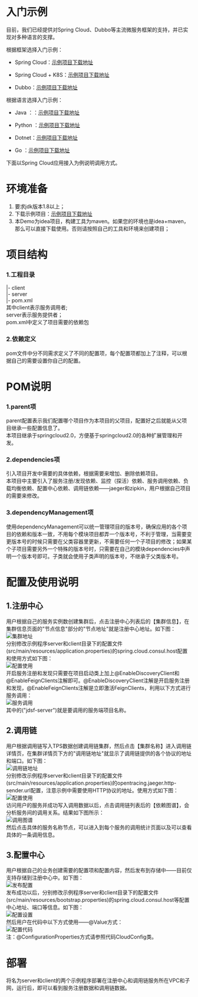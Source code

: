 # 入门示例

目前，我们已经提供对Spring Cloud、Dubbo等主流微服务框架的支持，并已实现对多种语言的支撑。

根据框架选择入门示例：

-   Spring Cloud：[示例项目下载地址](https://github.com/jdcloud-cmw/jdsf-demo-springcloud)

-   Spring Cloud + K8S：[示例项目下载地址](https://github.com/jdcloud-cmw/jdsf-demo-springcloud-kubernetes)

-   Dubbo：[示例项目下载地址](https://github.com/jdcloud-cmw/jdsf-demo-dubbo)


根据语言选择入门示例：

-   Java ：：[示例项目下载地址](https://github.com/jdcloud-cmw/jdsf-demo-springcloud)

-   Python ：[示例项目下载地址](https://github.com/jdcloud-cmw/jdsf-demo-python)

-   Dotnet：[示例项目下载地址](https://github.com/jdcloud-cmw/jdsf-demo-dotnet)

-   Go ：[示例项目下载地址](https://github.com/jdcloud-cmw/jdsf-demo-go)



下面以Spring Cloud应用接入为例说明调用方式。

# 环境准备

1. 要求jdk版本1.8以上；<br />
2. 下载示例项目：[示例项目下载地址](https://github.com/jdcloud-cmw/jdsf-demo-springcloud)<br />
3. 本Demo为idea项目，构建工具为maven。如果您的环境也是idea+maven，那么可以直接下载使用。否则请按照自己的工具和环境来创建项目；<br />


# 项目结构

### 1.工程目录
|- client <br />
|- server <br />
|- pom.xml <br />
其中client表示服务调用者; <br />
server表示服务提供者；<br />
pom.xml中定义了项目需要的依赖包<br />

### 2.依赖定义
pom文件中分不同需求定义了不同的配置项，每个配置项都加上了注释，可以根据自己的需要设置你自己的配置。

# POM说明
### 1.parent项
parent配置表示我们配置哪个项目作为本项目的父项目，配置好之后就能从父项目继承一些配置信息了。<br />
本项目继承于springcloud2.0，方便基于springcloud2.0的各种扩展管理和开发。
### 2.dependencies项
引入项目开发中需要的具体依赖，根据需要来增加、删除依赖项目。<br />
本项目中主要引入了服务注册/发现依赖、监控（探活）依赖、服务调用依赖、负载均衡依赖、配置中心依赖、调用链依赖——jaeger和zipkin，用户根据自己项目的需要来修改。
### 3.dependencyManagement项
使用dependencyManagement可以统一管理项目的版本号，确保应用的各个项目的依赖和版本一致，不用每个模块项目都弄一个版本号，不利于管理，当需要变更版本号的时候只需要在父类容器里更新，不需要任何一个子项目的修改；如果某个子项目需要另外一个特殊的版本号时，只需要在自己的模块dependencies中声明一个版本号即可。子类就会使用子类声明的版本号，不继承于父类版本号。


# 配置及使用说明
## 1.注册中心
用户根据自己的服务实例数创建集群后，点击注册中心列表后的【集群信息】，在集群信息页面的"节点信息"部分的"节点地址"就是注册中心地址。如下图：<br />
![集群地址](../../../../image/Internet-Middleware/JD-Distributed-Service-Framework/demo_cluster_nodes.png)<br />
分别修改示例程序server和client目录下的配置文件(src/main/resources/application.properties)的spring.cloud.consul.host配置和使用方式如下图：<br />
![配置使用](../../../../image/Internet-Middleware/JD-Distributed-Service-Framework/demo_cluster.png)<br />
开启服务注册和发现只需要在项目启动类上加上@EnableDiscoveryClient和@EnableFeignClients注解即可。@EnableDiscoveryClient注解是开启服务注册和发现，@EnableFeignClients注解是立即激活FeignClients，利用以下方式进行服务调用：<br />
![服务调用](../../../../image/Internet-Middleware/JD-Distributed-Service-Framework/demo_FeignClient.png)<br />
其中的("jdsf-server")就是要调用的服务端项目名称。



## 2.调用链
用户根据调用链写入TPS数据创建调用链集群，然后点击【集群名称】进入调用链详情页，在集群详情页下方的"调用链地址"就显示了调用链提供的各个协议的地址和端口。如下图：<br  />
![调用链地址](../../../../image/Internet-Middleware/JD-Distributed-Service-Framework/demo_callchain_addreslist.png)<br />
分别修改示例程序server和client目录下的配置文件(src/main/resources/application.properties)的opentracing.jaeger.http-sender.url配置，注意示例中需要使用HTTP协议的地址。使用方式如下图：<br />
![配置使用](../../../../image/Internet-Middleware/JD-Distributed-Service-Framework/demo_callchain_setting.png)<br />
访问用户的服务并成功写入调用数据以后，点击调用链列表后的【依赖图谱】，会分析服务间的调用关系。结果如下图所示：<br />
![调用图谱](../../../../image/Internet-Middleware/JD-Distributed-Service-Framework/demo_callchain_servicemap.png)<br />
然后点击具体的服务名称节点，可以进入到每个服务的调用统计页面以及可以查看具体的一条调用信息。

## 3.配置中心
用户根据自己的业务创建需要的配置项和配置内容，然后发布到存储中——目前仅支持存储到注册中心中。如下图：<br />
![发布配置](../../../../image/Internet-Middleware/JD-Distributed-Service-Framework/demo_config_deploy.png)<br />
发布成功以后，分别修改示例程序server和client目录下的配置文件(src/main/resources/bootstrap.properties)的spring.cloud.consul.host等配置中心地址、端口等信息。如下图：<br />
![配置设置](../../../../image/Internet-Middleware/JD-Distributed-Service-Framework/demo_config_setting.png)<br />
然后用户在代码中以下方式使用——@Value方式：<br />
![配置代码](../../../../image/Internet-Middleware/JD-Distributed-Service-Framework/demo_config_code.png)<br />
注：@ConfigurationProperties方式请参照代码CloudConfig类。

# 部署
将名为server和client的两个示例程序部署在注册中心和调用链服务所在VPC和子网，运行后，即可以看到服务注册数据和调用链数据。
